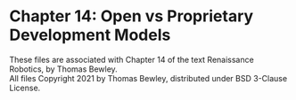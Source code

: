 # Chapter 14: Open vs Proprietary Development Models
These files are associated with Chapter 14 of the text Renaissance Robotics, by Thomas Bewley.<BR>
All files Copyright 2021 by Thomas Bewley, distributed under BSD 3-Clause License.
